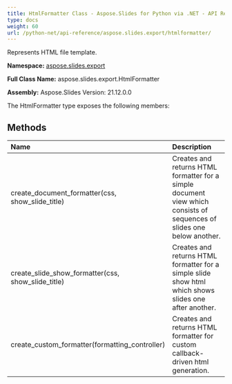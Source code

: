 ```yaml
---
title: HtmlFormatter Class - Aspose.Slides for Python via .NET - API Reference
type: docs
weight: 60
url: /python-net/api-reference/aspose.slides.export/htmlformatter/
---
```


Represents HTML file template.

**Namespace:** [aspose.slides.export](/python-net/api-reference/aspose.slides.export/)

**Full Class Name:** aspose.slides.export.HtmlFormatter

**Assembly:**  Aspose.Slides Version: 21.12.0.0

The HtmlFormatter type exposes the following members:
## **Methods**
|**Name**|**Description**|
| :- | :- |
|create_document_formatter(css, show_slide_title)|Creates and returns HTML formatter for a simple document view which consists of sequences of slides one below another.|
|create_slide_show_formatter(css, show_slide_title)|Creates and returns HTML formatter for a simple slide show html which shows slides one after another.|
|create_custom_formatter(formatting_controller)|Creates and returns HTML formatter for custom callback-driven html generation.|
